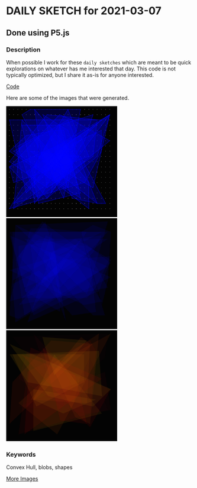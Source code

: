 # DAILY SKETCH for 2021-03-07

## Done using P5.js

### Description

When possible I work for these `daily sketches` which are meant to be quick explorations     on whatever has me interested that day. This code is not typically optimized, but I share it as-is for anyone interested.

[Code](2021-03-07) 

Here are some of the images that were generated.

<img src = 'images/keep_2021-3-8-18-41-51-561886.png' width = '300'> 
<img src = 'images/keep_2021-3-8-19-19-2-105149.png' width = '300'> 
<img src = 'images/keep_2021-3-8-19-19-22-2240.png' width = '300'> 


### Keywords
Convex Hull, blobs, shapes

[More Images](2021-03-07/images) 

